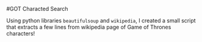 #GOT Characted Search

Using python libraries `beautifulsoup` and `wikipedia`, I created a small script that extracts a few lines from wikipedia page of Game of Thrones characters!
